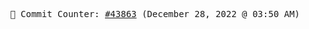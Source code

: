 <p align="center">
    <samp>
        📮 Commit Counter: <a href="https://github.com/Javascript-void0/Javascript-void0/commits/main">#43863</a> (December 28, 2022 @ 03:50 AM)
    </samp>
</p>